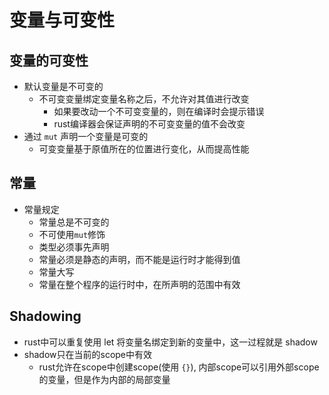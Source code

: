 # 变量与可变性

## 变量的可变性

- 默认变量是不可变的
  - 不可变变量绑定变量名称之后，不允许对其值进行改变
    - 如果要改动一个不可变变量的，则在编译时会提示错误
    - rust编译器会保证声明的不可变变量的值不会改变
- 通过 `mut` 声明一个变量是可变的
  - 可变变量基于原值所在的位置进行变化，从而提高性能

## 常量

- 常量规定
  - 常量总是不可变的
  - 不可使用`mut`修饰
  - 类型必须事先声明
  - 常量必须是静态的声明，而不能是运行时才能得到值
  - 常量大写
  - 常量在整个程序的运行时中，在所声明的范围中有效

## Shadowing

- rust中可以重复使用 let 将变量名绑定到新的变量中，这一过程就是 shadow
- shadow只在当前的scope中有效
  - rust允许在scope中创建scope(使用 `{}`), 内部scope可以引用外部scope的变量，但是作为内部的局部变量



